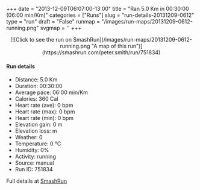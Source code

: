 +++
date = "2013-12-09T06:07:00-13:00"
title = "Ran 5.0 Km in 00:30:00 (06:00 min/Km)"
categories = ["Runs"]
slug = "run-details-20131209-0612"
type = "run"
draft = "False"
runmap = "/images/run-maps/20131209-0612-running.png"
svgmap = '<polyline points="">'
+++



<!--more-->

<center>
[![Click to see the run on SmashRun](/images/run-maps/20131209-0612-running.png "A map of this run")](https://smashrun.com/peter.smith/run/751834)
</center>

#### Run details

* Distance: 5.0 Km
* Duration: 00:30:00
* Average pace: 06:00 min/Km
* Calories: 360 Cal
* Heart rate (ave): 0 bpm
* Heart rate (max): 0 bpm
* Heart rate (min): 0 bpm
* Elevation gain: 0 m
* Elevation loss:  m
* Weather: 0
* Temperature: 0 &deg;C
* Humidity: 0%
* Activity: running
* Source: manual
* Run ID: 751834

Full details at [SmashRun](https://smashrun.com/peter.smith/run/751834)